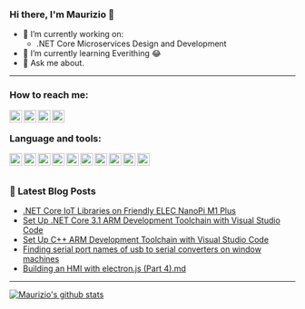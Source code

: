 ### Hi there, I'm Maurizio 👋

- 🔭 I’m currently working on:
  -  .NET Core Microservices Design and Development
- 🌱 I’m currently learning Everithing 😂
- 💬 Ask me about.

---

### How to reach me:

[<img align="left" alt="maurizioattanasi | GMail" width="22px" src="https://cdn.jsdelivr.net/npm/simple-icons@3/icons/gmail.svg" />][gmail]
[<img align="left" alt="maurizioattanasi | LinkedIn" width="22px" src="https://cdn.jsdelivr.net/npm/simple-icons@3/icons/linkedin.svg" />][linkedin]
[<img align="left" alt="maurizioattanasi | Twitter" width="22px" src="https://cdn.jsdelivr.net/npm/simple-icons@3/icons/blogger.svg" />][blogger]
[<img align="left" alt="maurizioattanasi | Twitter" width="22px" src="https://cdn.jsdelivr.net/npm/simple-icons@3/icons/twitter.svg" />][twitter]

<br />

### Language and tools:

[<img align="left" alt="maurizioattanasi | Visual Studio Code" width="22px" src="https://cdnjs.cloudflare.com/ajax/libs/simple-icons/3.4.0/visualstudiocode.svg" />][blogger]
[<img align="left" alt="maurizioattanasi | Visual Studio" width="22px" src="https://cdnjs.cloudflare.com/ajax/libs/simple-icons/3.4.0/visualstudio.svg" />][blogger]
[<img align="left" alt="maurizioattanasi | C++" width="22px" src="https://cdnjs.cloudflare.com/ajax/libs/simple-icons/3.4.0/cplusplus.svg" />][blogger]
[<img align="left" alt="maurizioattanasi | C#" width="22px" src="https://cdnjs.cloudflare.com/ajax/libs/simple-icons/3.4.0/csharp.svg" />][blogger]
[<img align="left" alt="maurizioattanasi | git" width="22px" src="https://cdnjs.cloudflare.com/ajax/libs/simple-icons/3.4.0/git.svg" />][blogger]
[<img align="left" alt="maurizioattanasi | GitHub" width="22px" src="https://cdnjs.cloudflare.com/ajax/libs/simple-icons/3.4.0/github.svg" />][blogger]
[<img align="left" alt="maurizioattanasi | Azure DevOps" width="22px" src="https://cdnjs.cloudflare.com/ajax/libs/simple-icons/3.4.0/azuredevops.svg" />][blogger]
[<img align="left" alt="maurizioattanasi | Azure Pipelines" width="22px" src="https://cdnjs.cloudflare.com/ajax/libs/simple-icons/3.4.0/azurepipelines.svg" />][blogger]
[<img align="left" alt="maurizioattanasi | Microsoft SQL Server" width="22px" src="https://cdnjs.cloudflare.com/ajax/libs/simple-icons/3.4.0/microsoftsqlserver.svg" />][blogger]
[<img align="left" alt="maurizioattanasi | Terminal" width="22px" src="https://cdnjs.cloudflare.com/ajax/libs/open-iconic/1.1.1/png/terminal-2x.png" />][blogger]
  
<br />
<br />

### 📒 Latest Blog Posts

<!-- BLOG-POST-LIST:START -->
- [.NET Core IoT Libraries on Friendly ELEC NanoPi M1 Plus](https://maurizioattanasi.blogspot.com/2020/04/net-core-iot-libraries-on-friendly-elec.html)
- [Set Up .NET Core 3.1 ARM Development Toolchain with Visual Studio Code](https://maurizioattanasi.blogspot.com/2020/04/set-up-net-core-31-arm-development.html)
- [Set Up C++ ARM Development Toolchain with Visual Studio Code](https://maurizioattanasi.blogspot.com/2020/03/set-up-c-arm-development-toolchain-with.html)
- [Finding serial       port names of usb to serial converters on window machines](https://maurizioattanasi.blogspot.com/2019/08/finding-serial-port-names-of-usb-to.html)
- [Building an HMI with electron.js (Part 4).md](https://maurizioattanasi.blogspot.com/2018/08/building-hmi-with-electronjs-part-4md.html)
<!-- BLOG-POST-LIST:END -->

---

[![Maurizio's github stats](https://github-readme-stats.vercel.app/api?username=maurizioattanasi&show_icons=true&)](https://github.com/maurizioattanasi/github-readme-stats)


[gmail]:mailto:maurizio.attanasi@gmail.com
[linkedin]:https://www.linkedin.com/in/maurizioattanasi
[twitter]:https://twitter.com/mau970
[blogger]:https://maurizioattanasi.blogspot.com/